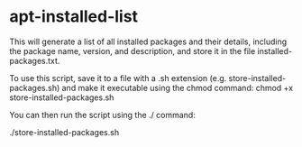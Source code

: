 # apt-installed-list
This will generate a list of all installed packages and their details, including the package name, version, and description, and store it in the file installed-packages.txt.

To use this script, save it to a file with a .sh extension (e.g. store-installed-packages.sh) and make it executable using the chmod command:
    chmod +x store-installed-packages.sh

You can then run the script using the ./ command:

./store-installed-packages.sh